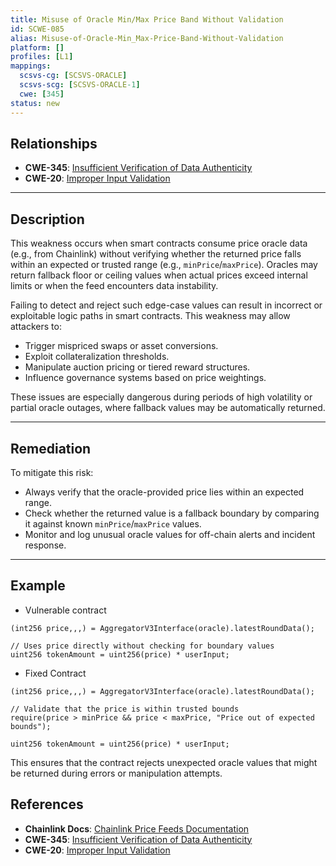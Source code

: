 ```yaml
---
title: Misuse of Oracle Min/Max Price Band Without Validation
id: SCWE-085
alias: Misuse-of-Oracle-Min_Max-Price-Band-Without-Validation
platform: []
profiles: [L1]
mappings:
  scsvs-cg: [SCSVS-ORACLE]
  scsvs-scg: [SCSVS-ORACLE-1]
  cwe: [345]
status: new
---
```


## Relationships

- **CWE-345**: [Insufficient Verification of Data Authenticity](https://cwe.mitre.org/data/definitions/345.html)
- **CWE-20**:  [Improper Input Validation](https://cwe.mitre.org/data/definitions/20.html)

---

## Description

This weakness occurs when smart contracts consume price oracle data (e.g., from Chainlink) without verifying whether the returned price falls within an expected or trusted range (e.g., `minPrice`/`maxPrice`). Oracles may return fallback floor or ceiling values when actual prices exceed internal limits or when the feed encounters data instability.

Failing to detect and reject such edge-case values can result in incorrect or exploitable logic paths in smart contracts. This weakness may allow attackers to:

- Trigger mispriced swaps or asset conversions.
- Exploit collateralization thresholds.
- Manipulate auction pricing or tiered reward structures.
- Influence governance systems based on price weightings.

These issues are especially dangerous during periods of high volatility or partial oracle outages, where fallback values may be automatically returned.

---

## Remediation

To mitigate this risk:

- Always verify that the oracle-provided price lies within an expected range.
- Check whether the returned value is a fallback boundary by comparing it against known `minPrice`/`maxPrice` values.
- Monitor and log unusual oracle values for off-chain alerts and incident response.

---

##  Example 

- Vulnerable contract 

```solidity
(int256 price,,,) = AggregatorV3Interface(oracle).latestRoundData();

// Uses price directly without checking for boundary values
uint256 tokenAmount = uint256(price) * userInput;
```
- Fixed Contract 

```solidity
(int256 price,,,) = AggregatorV3Interface(oracle).latestRoundData();

// Validate that the price is within trusted bounds
require(price > minPrice && price < maxPrice, "Price out of expected bounds");

uint256 tokenAmount = uint256(price) * userInput;
```
This ensures that the contract rejects unexpected oracle values that might be returned during errors or manipulation attempts.

## References
- **Chainlink Docs**: [Chainlink Price Feeds Documentation](https://docs.chain.link/data-feeds)
- **CWE-345**: [Insufficient Verification of Data Authenticity](https://cwe.mitre.org/data/definitions/345.html)
- **CWE-20**:  [Improper Input Validation](https://cwe.mitre.org/data/definitions/20.html)
